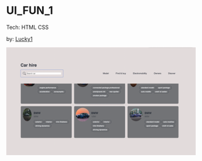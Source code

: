 
# UI_FUN_1

Tech: HTML CSS

by: [Lucky1](https://github.com/luckymogale64)


![ui_fun_1](img/lucky.png)